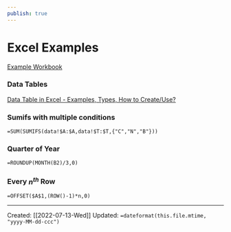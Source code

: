```yaml
---
publish: true
---
```


# Excel Examples

[Example Workbook](https://github.com/mkudija/img/tree/main/excel-examples)

### Data Tables
[Data Table in Excel - Examples, Types, How to Create/Use?](https://www.wallstreetmojo.com/data-table-in-excel/)

### Sumifs with multiple conditions

```
=SUM(SUMIFS(data!$A:$A,data!$T:$T,{"C","N","B"}))
```

### Quarter of Year
```xls
=ROUNDUP(MONTH(B2)/3,0)
```

### Every $n^{th}$ Row
```
=OFFSET($A$1,(ROW()-1)*n,0)
```

---
Created: [[2022-07-13-Wed]]
Updated: `=dateformat(this.file.mtime, "yyyy-MM-dd-ccc")`
